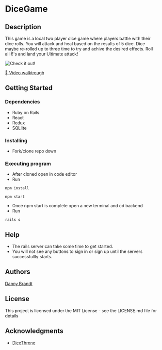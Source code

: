 # DiceGame

## Description

This game is a local two player dice game where players battle with their dice rolls. You will attack and heal based on the results of 5 dice.
Dice maybe re-rolled up to three time to try and achive the desired effects. Roll all 6's and land your
Ultimate attack!

![Check it out!](https://media.giphy.com/media/OnKDrnuoWjdfaHSv28/giphy.gif)

[🎥 Video walktrough](https://youtu.be/cZXOlx-s6Rw)

## Getting Started

### Dependencies

* Ruby on Rails
* React
* Redux
* SQLlite

### Installing

* Fork/clone repo down

### Executing program

* After cloned open in code editor
* Run
```
npm install
```
```
npm start
```
* Once npm start is complete open a new terminal and cd backend
* Run
```
rails s
```

## Help

* The rails server can take some time to get started.
* You will not see any buttons to sign in or sign up until the servers successfullly starts.

## Authors

[Danny Brandt](https://www.linkedin.com/in/dbrandt1990/)

## License

This project is licensed under the MIT License - see the LICENSE.md file for details

## Acknowledgments
* [DiceThrone](https://shop.dicethrone.com/)
